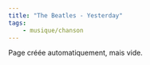 ```yaml
---
title: "The Beatles - Yesterday"
tags:
    - musique/chanson
---
```


Page créée automatiquement, mais vide.
